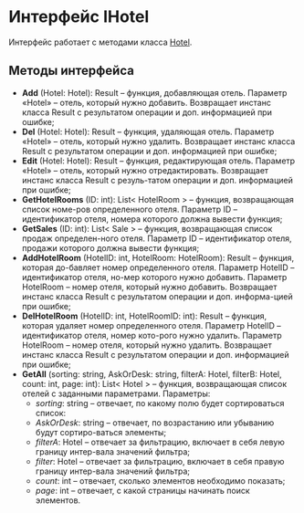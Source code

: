 # Интерфейс IHotel

Интерфейс работает с методами класса [Hotel](../Classes/Hotel.md).

## Методы интерфейса

- **Add** (Hotel: Hotel): Result – функция, добавляющая отель. Параметр «Hotel» – отель, который нужно добавить. Возвращает инстанс класса Result с результатом операции и доп. информацией при ошибке;
- **Del** (Hotel: Hotel): Result – функция, удаляющая отель. Параметр «Hotel» – отель, который нужно удалить. Возвращает инстанс класса Result с результатом операции и доп. информацией при ошибке;
- **Edit** (Hotel: Hotel): Result – функция, редактирующая отель. Параметр «Hotel» – отель, который нужно отредактировать. Возвращает инстанс класса Result с резуль-татом операции и доп. информацией при ошибке;
- **GetHotelRooms** (ID: int): List< HotelRoom > – функция, возвращающая список номе-ров определенного отеля. Параметр ID – идентификатор отеля, номера которого должна вывести функция;
- **GetSales** (ID: int): List< Sale > – функция, возвращающая список продаж определен-ного отеля. Параметр ID – идентификатор отеля, продажи которого должна вывести функция;
- **AddHotelRoom** (HotelID: int, HotelRoom: HotelRoom): Result – функция, которая до-бавляет номер определенного отеля. Параметр HotelID – идентификатор отеля, но-мер которого нужно добавить. Параметр HotelRoom – номер отеля, который нужно добавить. Возвращает инстанс класса Result с результатом операции и доп. информа-цией при ошибке;
- **DelHotelRoom** (HotelID: int, HotelRoomID: int): Result – функция, которая удаляет номер определенного отеля. Параметр HotelID – идентификатор отеля, номер кото-рого нужно удалить. Параметр HotelRoom – номер отеля, который нужно удалить. Возвращает инстанс класса Result с результатом операции и доп. информацией при ошибке;
- **GetAll** (sorting: string, AskOrDesk: string, filterA: Hotel, filterB: Hotel, count: int, page: int): List< Hotel > – функция, возвращающая список отелей с заданными параметрами. Параметры: 
    -	*sorting*: string – отвечает, по какому полю будет сортироваться список:
    -	*AskOrDesk*: string – отвечает, по возрастанию или убыванию будут сортиро-ваться элементы;
    -	*filterA*: Hotel – отвечает за фильтрацию, включает в себя левую границу интер-вала значений фильтра;
    -	*filter*: Hotel – отвечает за фильтрацию, включает в себя правую границу интер-вала значений фильтра; 
    -	*count*: int – отвечает, сколько элементов необходимо показать;
    -	*page*: int – отвечает, с какой страницы начинать поиск элементов. 